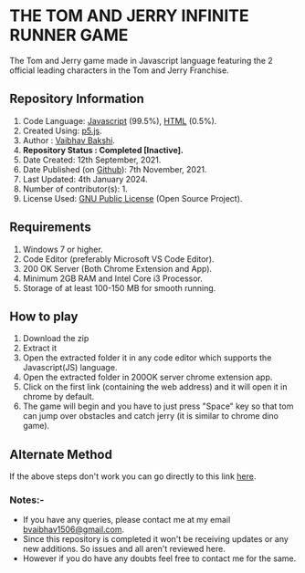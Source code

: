# THE TOM AND JERRY INFINITE RUNNER GAME
The Tom and Jerry game made in Javascript language featuring the 2 official leading characters in the Tom and Jerry Franchise.

## Repository Information
1) Code Language: [Javascript](https://en.wikipedia.org/wiki/JavaScript) (99.5%), [HTML](https://en.wikipedia.org/wiki/HTML) (0.5%).
2) Created Using: [p5.js](https://p5js.org/).
3) Author : [Vaibhav Bakshi](https://github.com/Vaibhav1506).
4) **Repository Status : Completed [Inactive].**
5) Date Created: 12th September, 2021.
6) Date Published (on [Github](https://github.com/)): 7th November, 2021.
7) Last Updated: 4th January 2024.
8) Number of contributor(s): 1.
9) License Used: [GNU Public License](https://www.gnu.org/licenses/gpl-3.0.en.html) (Open Source Project).

## Requirements
1) Windows 7 or higher.
2) Code Editor (preferably Microsoft VS Code Editor).
3) 200 OK Server (Both Chrome Extension and App).
4) Minimum 2GB RAM and Intel Core i3 Processor.
5) Storage of at least 100-150 MB for smooth running.

## How to play
1) Download the zip
2) Extract it
3) Open the extracted folder it in any code editor which supports the Javascript(JS) language.
4) Open the extracted folder in 200OK server chrome extension app.
5) Click on the first link (containing the web address) and it will open it in chrome by default.
6) The game will begin and you have to just press "Space" key so that tom can jump over obstacles and catch jerry (it is similar to chrome dino game).

## Alternate Method
If the above steps don't work you can go directly to this link [here](https://vaibhav1506.github.io/Tom-and-Jerry-Official-Infinite-Runner-Game/).

### Notes:- 
- If you have any queries, please contact me at my email bvaibhav1506@gmail.com.
- Since this repository is completed it won't be receiving updates or any new additions. So issues and all aren't reviewed here.
- However if you do have any doubts feel free to contact me for the same.

